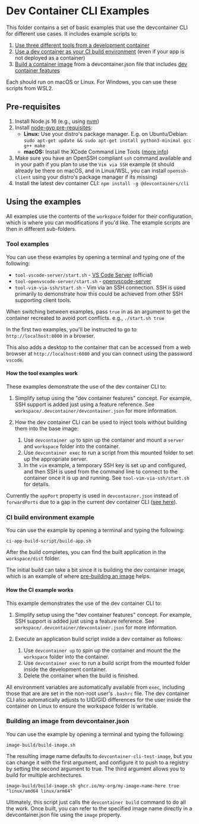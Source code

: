 # Dev Container CLI Examples

This folder contains a set of basic examples that use the devcontainer CLI for different use cases. It includes example scripts to:

1. [Use three different tools from a development container](#tool-examples)
2. [Use a dev container as your CI build environment](#ci-build-environment-example) (even if your app is not deployed as a container)
3. [Build a container image](#building-an-image-from-devcontainerjson) from a devcontainer.json file that includes [dev container features](https://containers.dev/implementors/features/)

Each should run on macOS or Linux. For Windows, you can use these scripts from WSL2.

## Pre-requisites

1. Install Node.js 16 (e.g., using [nvm](https://github.com/nvm-sh/nvm))
2. Install [node-gyp pre-requisites](https://github.com/nodejs/node-gyp):
   - **Linux:** Use your distro's package manager. E.g. on Ubuntu/Debian: `sudo apt-get update && sudo apt-get install python3-minimal gcc g++ make`
   - **macOS:** Install the XCode Command Line Tools ([more info](https://github.com/nodejs/node-gyp/blob/main/README.md#on-macos))
3. Make sure you have an OpenSSH compliant `ssh` command available and in your path if you plan to use the `Vim via SSH` example (it should already be there on macOS, and in Linux/WSL, you can install `openssh-client` using your distro's package manager if its missing)
3. Install the latest dev container CLI: `npm install -g @devcontainers/cli`

## Using the examples

All examples use the contents of the `workspace` folder for their configuration, which is where you can modifications if you'd like. The example scripts are then in different sub-folders. 

### Tool examples

You can use these examples by opening a terminal and typing one of the following:

- `tool-vscode-server/start.sh` - [VS Code Server](https://code.visualstudio.com/docs/remote/vscode-server) (official)
- `tool-openvscode-server/start.sh` - [openvscode-server](https://github.com/gitpod-io/openvscode-server)
- `tool-vim-via-ssh/start.sh` - Vim via an SSH connection. SSH is used primarily to demonstrate how this could be achieved from other SSH supporting client tools.

When switching between examples, pass `true` in as an argument to get the container recreated to avoid port conflicts. e.g., `./start.sh true`

In the first two examples, you'll be instructed to go to `http://localhost:8000` in a browser.

This also adds a desktop to the container that can be accessed from a web browser at `http://localhost:6080` and you can connect using the password `vscode`.

#### How the tool examples work

These examples demonstrate the use of the dev container CLI to:

1. Simplify setup using the "dev container features" concept. For example, SSH support is added just using a feature reference. See `workspace/.devcontainer/devcontainer.json` for more information.

2. How the dev container CLI can be used to inject tools without building them into the base image:

    1. Use `devcontainer up` to spin up the container and mount a `server` and `workspace` folder into the container.
    2. Use `devcontainer exec` to run a script from this mounted folder to set up the appropriate server.
    3. In the `vim` example, a temporary SSH key is set up and configured, and then SSH is used from the command line to connect to the container once it is up and running. See `tool-vim-via-ssh/start.sh` for details.

Currently the `appPort` property is used in `devcontainer.json` instead of `forwardPorts` due to a gap in the current dev container CLI ([see here](https://github.com/devcontainers/cli/issues/22)).

### CI build environment example

You can use the example by opening a terminal and typing the following:

```
ci-app-build-script/build-app.sh
```

After the build completes, you can find the built application in the `workspace/dist` folder.

The initial build can take a bit since it is building the dev container image, which is an example of where [pre-building an image](#building-an-image-from-devcontainerjson) helps.

#### How the CI example works

This example demonstrates the use of the dev container CLI to:

1. Simplify setup using the "dev container features" concept. For example, SSH support is added just using a feature reference. See `workspace/.devcontainer/devcontainer.json` for more information.

2. Execute an application build script inside a dev container as follows:

    1. Use `devcontainer up` to spin up the container and mount the the `workspace` folder into the container.
    2. Use `devcontainer exec` to run a build script from the mounted folder inside the development container.
    3. Delete the container when the build is finished.

All environment variables are automatically available from `exec`, including those that are are set in the non-root user's `.bashrc` file. The dev container CLI also automatically adjusts to UID/GID differences for the user inside the container on Linux to ensure the workspace folder is writable.

### Building an image from devcontainer.json

You can use the example by opening a terminal and typing the following:

```
image-build/build-image.sh
```

The resulting image name defaults to `devcontainer-cli-test-image`,  but you can change it with the first argument, and configure it to push to a registry by setting the second argument to true. The third argument allows you to build for multiple architectures.

```
image-build/build-image.sh ghcr.io/my-org/my-image-name-here true "linux/amd64 linux/arm64"
```

Ultimately, this script just calls the `devcontainer build` command to do all the work. Once built, you can refer to the specified image name directly in a devcontainer.json file using the `image` property.